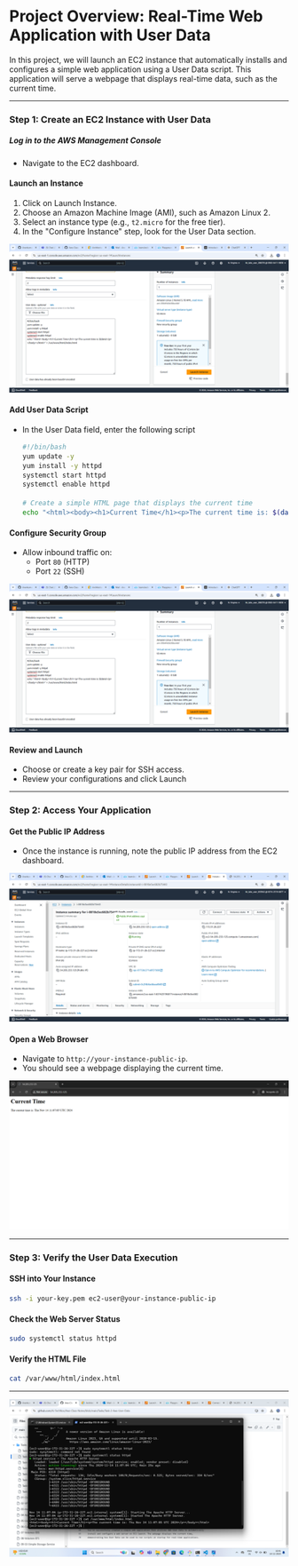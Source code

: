 # Project Overview: Real-Time Web Application with User Data

In this project, we will launch an EC2 instance that automatically installs and configures a simple web application using a User Data script. This application will serve a webpage that displays real-time data, such as the current time.

---

### Step 1: Create an EC2 Instance with User Data

##### Log in to the AWS Management Console
- Navigate to the EC2 dashboard.

#### Launch an Instance
1. Click on Launch Instance.
2. Choose an Amazon Machine Image (AMI), such as Amazon Linux 2.
3. Select an instance type (e.g., `t2.micro` for the free tier).
4. In the "Configure Instance" step, look for the User Data section.

  ![preview](images/ec2-2.png)

####  Add User Data Script
- In the User Data field, enter the following script

   ```bash
   #!/bin/bash
   yum update -y
   yum install -y httpd
   systemctl start httpd
   systemctl enable httpd

   # Create a simple HTML page that displays the current time
   echo "<html><body><h1>Current Time</h1><p>The current time is: $(date)</p></body></html>" > /var/www/html/index.html
   ```

####  Configure Security Group
- Allow inbound traffic on:
  - Port `80` (HTTP)
  - Port `22` (SSH)

 ![preview](images/ec2-2.png)

#### Review and Launch
* Choose or create a key pair for SSH access.
* Review your configurations and click Launch

---

### Step 2: Access Your Application

#### Get the Public IP Address
- Once the instance is running, note the public IP address from the EC2 dashboard.

![preview](images/publicip.png)

#### Open a Web Browser
- Navigate to `http://your-instance-public-ip`.
- You should see a webpage displaying the current time.

 ![preview](images/web.png)

---

### Step 3: Verify the User Data Execution

#### SSH into Your Instance

```bash
ssh -i your-key.pem ec2-user@your-instance-public-ip
```

#### Check the Web Server Status

```bash
sudo systemctl status httpd
```

#### Verify the HTML File

```bash
cat /var/www/html/index.html
```


--- 

![preview](images/connect.png)
